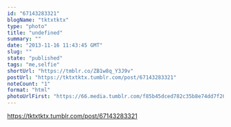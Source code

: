 ```yaml
---
id: "67143283321"
blogName: "tktxtktx"
type: "photo"
title: "undefined"
summary: ""
date: "2013-11-16 11:43:45 GMT"
slug: ""
state: "published"
tags: "me,selfie"
shortUrl: "https://tmblr.co/ZB1w8q_Y3J9v"
postUrl: "https://tktxtktx.tumblr.com/post/67143283321"
noteCount: "1"
format: "html"
photoUrlFirst: "https://66.media.tumblr.com/f85b45dced782c35b8e74dd7f203f5f8/tumblr_mwctwxqseA1slxn9qo1_1280.jpg"
---
```


https://tktxtktx.tumblr.com/post/67143283321